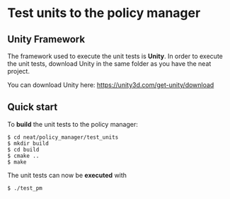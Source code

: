 # Test units to the policy manager

## Unity Framework

The framework used to execute the unit tests is **Unity**. In order to execute the unit tests, download Unity in the same folder as you have the neat project.

You can download Unity here:
https://unity3d.com/get-unity/download


## Quick start

To **build** the unit tests to the policy manager:

```
$ cd neat/policy_manager/test_units
$ mkdir build
$ cd build
$ cmake ..
$ make
```

The unit tests can now be **executed** with

```
$ ./test_pm
```
